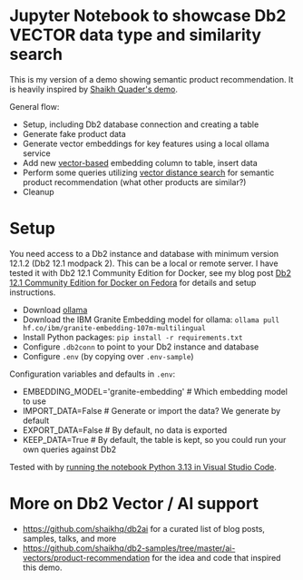 # Jupyter Notebook to showcase Db2 VECTOR data type and similarity search
This is my version of a demo showing semantic product recommendation. It is heavily inspired by [Shaikh Quader's demo](https://github.com/shaikhq/db2-samples/tree/master/ai-vectors/product-recommendation).

General flow:
- Setup, including Db2 database connection and creating a table
- Generate fake product data
- Generate vector embeddings for key features using a local ollama service
- Add new [vector-based](https://www.ibm.com/docs/en/db2/12.1.0?topic=list-vector-values) embedding column to table, insert data
- Perform some queries utilizing [vector distance search](https://www.ibm.com/docs/en/db2/12.1.0?topic=functions-vector-distance) for semantic product recommendation (what other products are similar?)
- Cleanup

# Setup
You need access to a Db2 instance and database with minimum version 12.1.2 (Db2 12.1 modpack 2). This can be a local or remote server. I have tested it with Db2 12.1 Community Edition for Docker, see my blog post [Db2 12.1 Community Edition for Docker on Fedora](https://data-henrik.de/2025/01/db2-v12-community-edition-docker-linux/) for details and setup instructions.

- Download [ollama](https://ollama.com/download)
- Download the IBM Granite Embedding model for ollama: `ollama pull hf.co/ibm/granite-embedding-107m-multilingual`
- Install Python packages: `pip install -r requirements.txt`
- Configure `.db2conn` to point to your Db2 instance and database
- Configure `.env` (by copying over `.env-sample`)

Configuration variables and defaults in `.env`:
- EMBEDDING_MODEL='granite-embedding'  # Which embedding model to use
- IMPORT_DATA=False                    # Generate or import the data? We generate by default
- EXPORT_DATA=False                    # By default, no data is exported
- KEEP_DATA=True                       # By default, the table is kept, so you could run your own queries against Db2

Tested with by [running the notebook Python 3.13 in Visual Studio Code](https://code.visualstudio.com/docs/datascience/jupyter-notebooks).

# More on Db2 Vector / AI support
- https://github.com/shaikhq/db2ai for a curated list of blog posts, samples, talks, and more
- https://github.com/shaikhq/db2-samples/tree/master/ai-vectors/product-recommendation for the idea and code that inspired this demo.
